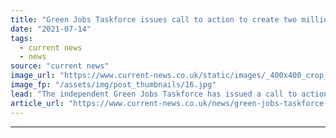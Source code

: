 ```yaml
---
title: "Green Jobs Taskforce issues call to action to create two million green jobs"
date: "2021-07-14"
tags: 
  - current news
  - news
source: "current news"
image_url: "https://www.current-news.co.uk/static/images/_400x400_crop_center-center/Heat-Pump-installation-credit-Centrica.jpg"
image_fp: "/assets/img/post_thumbnails/16.jpg"
lead: "​The independent Green Jobs Taskforce has issued a call to action to support the ambition to create two million skilled jobs by 2030."
article_url: "https://www.current-news.co.uk/news/green-jobs-taskforce-issues-call-to-action-to-create-two-million-green-jobs?utm_source=rss-feeds&utm_medium=rss&utm_campaign=rss"
---
```


---
